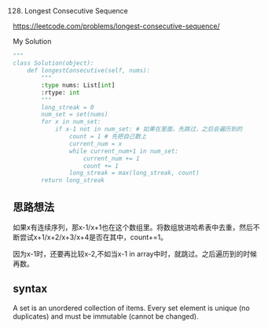 ## 
128. Longest Consecutive Sequence
 
https://leetcode.com/problems/longest-consecutive-sequence/

My Solution

```python
"""
class Solution(object):
    def longestConsecutive(self, nums):
        """
        :type nums: List[int]
        :rtype: int
        """
        long_streak = 0
        num_set = set(nums)
        for x in num_set:
            if x-1 not in num_set: # 如果在里面，先跳过，之后会遍历到的
                count = 1 # 先把自己数上
                current_num = x
                while current_num+1 in num_set:
                    current_num += 1
                    count += 1
                long_streak = max(long_streak, count)
        return long_streak
```

## 思路想法
如果x有连续序列，那x-1/x+1也在这个数组里。将数组放进哈希表中去重，然后不断尝试x+1/x+2/x+3/x+4是否在其中，count+=1。

因为x-1时，还要再比较x-2,不如当x-1 in array中时，就跳过。之后遍历到的时候再数。

## syntax
A set is an unordered collection of items. Every set element is unique (no duplicates) and must be immutable (cannot be changed).

